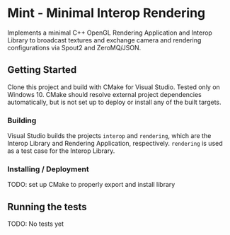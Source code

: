 # Mint - Minimal Interop Rendering

Implements a minimal C++ OpenGL Rendering Application and Interop Library to broadcast textures and exchange camera and rendering configurations via Spout2 and ZeroMQ/JSON.

## Getting Started

Clone this project and build with CMake for Visual Studio. Tested only on Windows 10.
CMake should resolve external project dependencies automatically, but is not set up to deploy or install any of the built targets.

### Building

Visual Studio builds the projects `interop` and `rendering`, which are the Interop Library and Rendering Application, respectively. 
`rendering` is used as a test case for the Interop Library.

### Installing / Deployment

TODO: set up CMake to properly export and install library

## Running the tests

TODO: No tests yet
